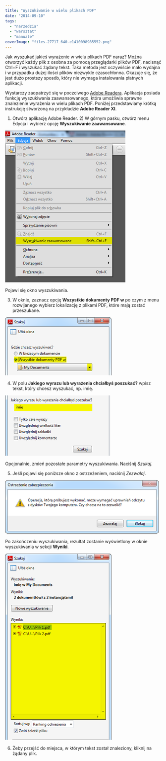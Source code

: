 ```yaml
---
title: "Wyszukiwanie w wielu plikach PDF"
date: "2014-09-10"
tags:
  - "narzedzia"
  - "warsztat"
  - "manuale"
coverImage: "files-27717_640-e1410098985552.png"
---
```


Jak wyszukać jakieś wyrażenie w wielu plikach PDF naraz? Można otworzyć każdy
plik z osobna za pomocą przeglądarki plików PDF, nacisnąć Ctrl+F i wyszukać
żądany tekst. Taka metoda jest oczywiście mało wydajna i w przypadku dużej
ilości plików niezwykle czasochłonna. Okazuje się, że jest dużo prostszy sposób,
który nie wymaga instalowania płatnych aplikacji.

Wystarczy zaopatrzyć się w poczciwego
[Adobe Readera](http://get.adobe.com/pl/reader/). Aplikacja posiada funkcję
wyszukiwania zaawansowanego, która umożliwia sprawne znalezienie wyrażenia w
wielu plikach PDF. Poniżej przedstawiamy krótką instrukcję stworzoną na
przykładzie **Adobe Reader XI**.

1.  Otwórz aplikację Adobe Reader. 2) W górnym pasku, otwórz menu Edycja i
    wybierz opcję **Wyszukiwanie zaawansowane**.

[![menuedycja](images/menuedycja.png)](http://techwriter.pl/wp-content/uploads/2014/09/menuedycja.png)

Pojawi się okno wyszukiwania.

3. W oknie, zaznacz opcję **Wszystkie dokumenty PDF w** po czym z menu
   rozwijanego wybierz lokalizację z plikami PDF, które mają zostać przeszukane.

[![szukajokno1popraw](images/szukajokno1popraw.png)](http://techwriter.pl/wp-content/uploads/2014/09/szukajokno1popraw.png)

4. W polu **Jakiego wyrazu lub wyrażenia chciałbyś poszukać?** wpisz tekst,
   który chcesz wyszukać, np. imię.

[![szukajokno2](images/szukajokno2.png)](http://techwriter.pl/wp-content/uploads/2014/09/szukajokno2.png)

Opcjonalnie, zmień pozostałe parametry wyszukiwania. Naciśnij _Szukaj_.

5. Jeśli pojawi się poniższe okno z ostrzeżeniem, naciśnij _Zezwalaj_.

[![ostrzezeniepopr](images/ostrzezeniepopr.png)](http://techwriter.pl/wp-content/uploads/2014/09/ostrzezeniepopr.png)

Po zakończeniu wyszukiwania, rezultat zostanie wyświetlony w oknie wyszukiwania
w sekcji **Wyniki**.

[![szukajwyniki](images/szukajwyniki.png)](http://techwriter.pl/wp-content/uploads/2014/09/szukajwyniki.png)

6. Żeby przejść do miejsca, w którym tekst został znaleziony, kliknij na żądany
   plik.
